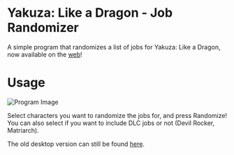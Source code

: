 # Yakuza: Like a Dragon - Job Randomizer
A simple program that randomizes a list of jobs for Yakuza: Like a Dragon, now available on the [web](https://hoxyy.github.io/YakuzaLAD_JobRandomizer/)!

# Usage
![Program Image](https://cdn.discordapp.com/attachments/662715711017320524/820140507283587152/unknown.png)

Select characters you want to randomize the jobs for, and press Randomize! You can also select if you want to include DLC jobs or not (Devil Rocker, Matriarch).

The old desktop version can still be found [here](https://github.com/hoXyy/YakuzaLAD_JobRandomizer/tree/desktop).

